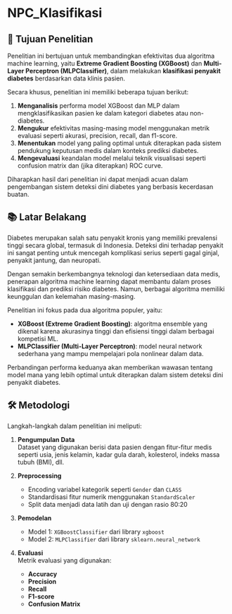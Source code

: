 # NPC_Klasifikasi

## 🎯 Tujuan Penelitian

Penelitian ini bertujuan untuk membandingkan efektivitas dua algoritma machine learning, yaitu **Extreme Gradient Boosting (XGBoost)** dan **Multi-Layer Perceptron (MLPClassifier)**, dalam melakukan **klasifikasi penyakit diabetes** berdasarkan data klinis pasien.

Secara khusus, penelitian ini memiliki beberapa tujuan berikut:

1. **Menganalisis** performa model XGBoost dan MLP dalam mengklasifikasikan pasien ke dalam kategori diabetes atau non-diabetes.
2. **Mengukur** efektivitas masing-masing model menggunakan metrik evaluasi seperti akurasi, precision, recall, dan f1-score.
3. **Menentukan** model yang paling optimal untuk diterapkan pada sistem pendukung keputusan medis dalam konteks prediksi diabetes.
4. **Mengevaluasi** keandalan model melalui teknik visualisasi seperti confusion matrix dan (jika diterapkan) ROC curve.

Diharapkan hasil dari penelitian ini dapat menjadi acuan dalam pengembangan sistem deteksi dini diabetes yang berbasis kecerdasan buatan.

## 📚 Latar Belakang

Diabetes merupakan salah satu penyakit kronis yang memiliki prevalensi tinggi secara global, termasuk di Indonesia. Deteksi dini terhadap penyakit ini sangat penting untuk mencegah komplikasi serius seperti gagal ginjal, penyakit jantung, dan neuropati.

Dengan semakin berkembangnya teknologi dan ketersediaan data medis, penerapan algoritma machine learning dapat membantu dalam proses klasifikasi dan prediksi risiko diabetes. Namun, berbagai algoritma memiliki keunggulan dan kelemahan masing-masing.

Penelitian ini fokus pada dua algoritma populer, yaitu:
- **XGBoost (Extreme Gradient Boosting)**: algoritma ensemble yang dikenal karena akurasinya tinggi dan efisiensi tinggi dalam berbagai kompetisi ML.
- **MLPClassifier (Multi-Layer Perceptron)**: model neural network sederhana yang mampu mempelajari pola nonlinear dalam data.

Perbandingan performa keduanya akan memberikan wawasan tentang model mana yang lebih optimal untuk diterapkan dalam sistem deteksi dini penyakit diabetes.


## 🛠️ Metodologi

Langkah-langkah dalam penelitian ini meliputi:

1. **Pengumpulan Data**  
   Dataset yang digunakan berisi data pasien dengan fitur-fitur medis seperti usia, jenis kelamin, kadar gula darah, kolesterol, indeks massa tubuh (BMI), dll.

2. **Preprocessing**  
   - Encoding variabel kategorik seperti `Gender` dan `CLASS`
   - Standardisasi fitur numerik menggunakan `StandardScaler`
   - Split data menjadi data latih dan uji dengan rasio 80:20

3. **Pemodelan**  
   - Model 1: `XGBoostClassifier` dari library `xgboost`
   - Model 2: `MLPClassifier` dari library `sklearn.neural_network`

4. **Evaluasi**  
   Metrik evaluasi yang digunakan:
   - **Accuracy**
   - **Precision**
   - **Recall**
   - **F1-score**
   - **Confusion Matrix**
